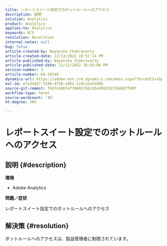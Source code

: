 ```yaml
---
title: レポートスイート設定でのボットルールへのアクセス
description: 説明
solution: Analytics
product: Analytics
applies-to: Analytics
keywords: KCS
resolution: Resolution
internal-notes: null
bug: false
article-created-by: Nayanika Chakravarty
article-created-date: 12/12/2022 10:57:14 PM
article-published-by: Nayanika Chakravarty
article-published-date: 12/12/2022 10:58:08 PM
version-number: 3
article-number: KA-19349
dynamics-url: https://adobe-ent.crm.dynamics.com/main.aspx?forceUCI=1&pagetype=entityrecord&etn=knowledgearticle&id=97b4f74e-707a-ed11-81ac-6045bd006b25
exl-id: e7a33d27-5196-4758-a961-12dca2afe99b
source-git-commit: f937a10b7ef30001766c82ed983367284857fd0f
workflow-type: tm+mt
source-wordcount: '45'
ht-degree: 20%

---
```


# レポートスイート設定でのボットルールへのアクセス

## 説明 {#description}


<b>環境</b>

- Adobe Analytics

<b>問題／症状</b>

レポートスイート設定でのボットルールへのアクセス


## 解決策 {#resolution}


ボットルールへのアクセスは、製品管理者に制限されています。
